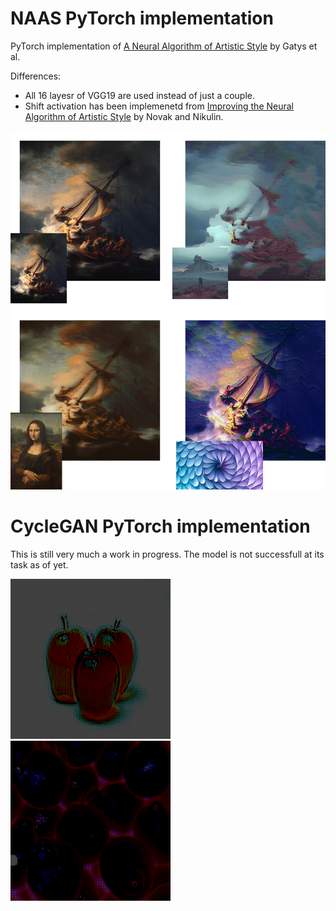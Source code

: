 # NAAS PyTorch implementation
PyTorch implementation of [A Neural Algorithm of Artistic Style](https://arxiv.org/abs/1508.06576) by Gatys et al.

Differences:

* All 16 layesr of VGG19 are used instead of just a couple.
* Shift activation has been implemenetd from [Improving the Neural Algorithm of Artistic Style](https://arxiv.org/abs/1605.04603) by Novak and Nikulin.

![Image1](https://github.com/Zayatsoff/style_transfer/blob/main/fast_style_transfer/images/final/final.png)


# CycleGAN PyTorch implementation
This is still very much a work in progress. The model is not successfull at its task as of yet.

![Image1](https://github.com/Zayatsoff/style_transfer/blob/main/CycleGan/saved_image/orange_1000.png)
![Image2](https://github.com/Zayatsoff/style_transfer/blob/main/CycleGan/saved_image/apple_600.png)
